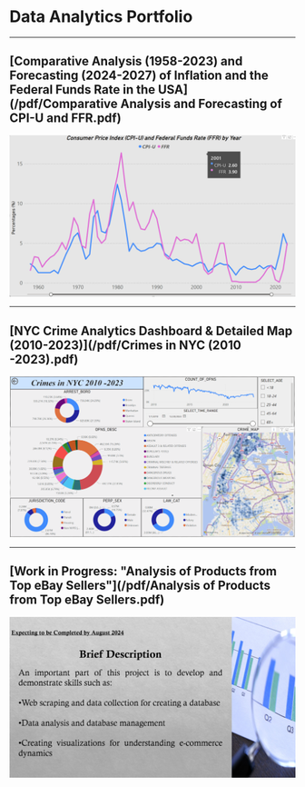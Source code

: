 # Data Analytics Portfolio

---

## [Comparative Analysis (1958-2023) and Forecasting (2024-2027) of Inflation and the Federal Funds Rate in the USA](/pdf/Comparative Analysis and Forecasting of CPI-U and FFR.pdf)

<img src="images/Screenshot 2024-05-08 135637.png?raw=true"/>

---

## [NYC Crime Analytics Dashboard & Detailed Map (2010-2023)](/pdf/Crimes in NYC (2010 -2023).pdf)

<img src="images/Screenshot 2024-07-20 235820.png?raw=true"/>

---

## [Work in Progress: "Analysis of Products from Top eBay Sellers"](/pdf/Analysis of Products from Top eBay Sellers.pdf)

<img src="images/Screenshot 2024-07-27 135432.png?raw=true"/>
